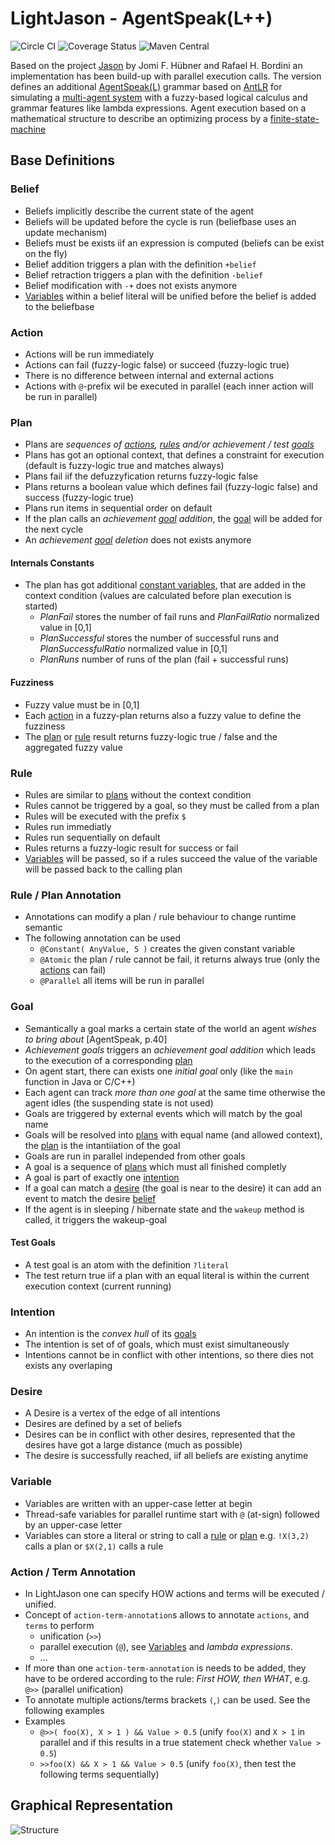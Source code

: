 # LightJason - AgentSpeak(L++)

![Circle CI](https://img.shields.io/circleci/project/github/LightJason/Java-AgentSpeak.svg) ![Coverage Status](https://img.shields.io/coveralls/github/LightJason/AgentSpeak-Java.svg) ![Maven Central](https://img.shields.io/maven-central/v/org.lightjason/agentspeak.svg)

Based on the project [Jason](http://jason.sourceforge.net/) by Jomi F. Hübner and Rafael H. Bordini an implementation has been build-up with parallel execution calls. The version defines an additional [AgentSpeak(L)](https://en.wikipedia.org/wiki/AgentSpeak) grammar based on [AntLR](http://www.antlr.org/) for simulating a [multi-agent system](https://en.wikipedia.org/wiki/Multi-agent_system) with a fuzzy-based logical calculus and grammar features like lambda expressions. Agent execution based on a mathematical structure to describe an optimizing process by a [finite-state-machine](https://en.wikipedia.org/wiki/Finite-state_machine)


## Base Definitions

### Belief

* Beliefs implicitly describe the current state of the agent
* Beliefs will be updated before the cycle is run (beliefbase uses an update mechanism)
* Beliefs must be exists iif an expression is computed (beliefs can be exist on the fly)
* Belief addition triggers a plan with the definition ```+belief``` 
* Belief retraction triggers a plan with the definition ```-belief```
* Belief modification with ```-+``` does not exists anymore 
* [Variables](#variable) within a belief literal will be unified before the belief is added to the beliefbase


### Action

* Actions will be run immediately
* Actions can fail (fuzzy-logic false) or succeed (fuzzy-logic true)
* There is no difference between internal and external actions
* Actions with ```@```-prefix wil be executed in parallel (each inner action will be run in parallel)


### Plan

* Plans are _sequences of [actions](#action), [rules](#rule) and/or achievement / test [goals](#goal)_
* Plans has got an optional context, that defines a constraint for execution (default is fuzzy-logic true and matches always)
* Plans fail iif the defuzzyfication returns fuzzy-logic false
* Plans returns a boolean value which defines fail (fuzzy-logic  false) and success (fuzzy-logic  true)
* Plans run items in sequential order on default
* If the plan calls an _achievement [goal](#goal) addition_, the [goal](#goal) will be added for the next cycle
* An _achievement [goal](#goal) deletion_ does not exists anymore
    
#### Internals Constants
 
* The plan has got additional [constant variables](#variable), that are added in the context condition (values are calculated before plan execution is started)
    * _PlanFail_ stores the number of fail runs and _PlanFailRatio_ normalized value in [0,1]
    * _PlanSuccessful_ stores the number of successful runs and _PlanSuccessfulRatio_ normalized value in [0,1] 
    * _PlanRuns_ number of runs of the plan (fail + successful runs)
    
#### Fuzziness

* Fuzzy value must be in [0,1]
* Each [action](#action) in a fuzzy-plan returns also a fuzzy value to define the fuzziness
* The [plan](#plan) or [rule](#rule) result returns fuzzy-logic true / false and the aggregated fuzzy value


### Rule

* Rules are similar to [plans](#plan) without the context condition
* Rules cannot be triggered by a goal, so they must be called from a plan
* Rules will be executed with the prefix ```$```
* Rules run immediatly
* Rules run sequentially on default
* Rules returns a fuzzy-logic result for success or fail
* [Variables](#variable) will be passed, so if a rules succeed the value of the variable will be passed back to the calling plan


### Rule / Plan Annotation

* Annotations can modify a plan / rule behaviour to change runtime semantic
* The following annotation can be used
    * ```@Constant( AnyValue, 5 )``` creates the given constant variable
    * ```@Atomic``` the plan / rule cannot be fail, it returns always true (only the [actions](#action) can fail)
    * ```@Parallel``` all items will be run in parallel
 
### Goal

* Semantically a goal marks a certain state of the world an agent _wishes to bring about_ [AgentSpeak, p.40]
* _Achievement goals_ triggers an _achievement goal addition_ which leads to the execution of a corresponding [plan](#plan)
* On agent start, there can exists one _initial goal_ only (like the ```main``` function in Java or C/C++)
* Each agent can track _more than one goal_ at the same time otherwise the agent idles (the suspending state is not used)
* Goals are triggered by external events which will match by the goal name
* Goals will be resolved into [plans](#plan) with equal name (and allowed context), the [plan](#plan) is the intantiiation of the goal
* Goals are run in parallel independed from other goals
* A goal is a sequence of [plans](#plan) which must all finished completly
* A goal is part of exactly one [intention](#intention)
* If a goal can match a [desire](#desire) (the goal is near to the desire) it can add an event to match the desire [belief](#belief)
* If the agent is in sleeping / hibernate state and the ```wakeup``` method is called, it triggers the wakeup-goal

#### Test Goals

* A test goal is an atom with the definition ```?literal``` 
* The test return true iif a plan with an equal literal is within the current execution context (current running)


### Intention

* An intention is the _convex hull_ of its [goals](#goal)
* The intention is set of of goals, which must exist simultaneously 
* Intentions cannot be in conflict with other intentions, so there dies not exists any overlaping


### Desire

* A Desire is a vertex of the edge of all intentions
* Desires are defined by a set of beliefs
* Desires can be in conflict with other desires, represented that the desires have got a large distance (much as possible) 
* The desire is successfully reached, iif all beliefs are existing anytime


### Variable

* Variables are written with an upper-case letter at begin
* Thread-safe variables for parallel runtime start with ```@``` (at-sign) followed by an upper-case letter
* Variables can store a literal or string to call a [rule](#rule) or [plan](#plan) e.g. ```!X(3,2)``` calls a plan or ```$X(2,1)``` calls a rule

### Action / Term Annotation

* In LightJason one can specify HOW actions and terms will be executed / unified.
* Concept of ```action-term-annotation```s allows to annotate ```actions```, and ```terms``` to perform
    * unification (```>>```)
    * parallel execution (```@```), see [Variables](#variable) and _lambda expressions_.
    * ...
* If more than one ```action-term-annotation``` is needs to be added, they have to be ordered according to the rule: _First HOW, then WHAT_, e.g. ```@>>``` (parallel unification)
* To annotate multiple actions/terms brackets ```(```,```)``` can be used. See the following examples
* Examples
    * ```@>>( foo(X), X > 1 ) && Value > 0.5``` (unify ```foo(X)``` and ```X > 1``` in parallel and if this results in a true statement check whether ```Value > 0.5```)
    * ```>>foo(X) && X > 1 && Value > 0.5``` (unify ```foo(X)```, then test the following terms sequentially)


## Graphical Representation

![Structure](https://raw.githubusercontent.com/LightJason/AgentSpeak/master/bdi.png)
